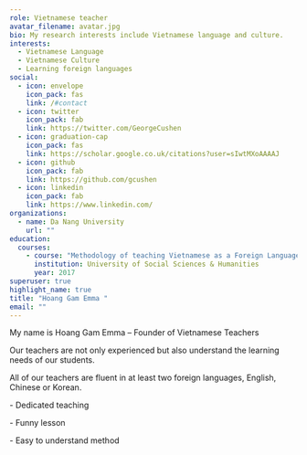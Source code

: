```yaml
---
role: Vietnamese teacher
avatar_filename: avatar.jpg
bio: My research interests include Vietnamese language and culture.
interests:
  - Vietnamese Language
  - Vietnamese Culture
  - Learning foreign languages
social:
  - icon: envelope
    icon_pack: fas
    link: /#contact
  - icon: twitter
    icon_pack: fab
    link: https://twitter.com/GeorgeCushen
  - icon: graduation-cap
    icon_pack: fas
    link: https://scholar.google.co.uk/citations?user=sIwtMXoAAAAJ
  - icon: github
    icon_pack: fab
    link: https://github.com/gcushen
  - icon: linkedin
    icon_pack: fab
    link: https://www.linkedin.com/
organizations:
  - name: Da Nang University
    url: ""
education:
  courses:
    - course: "Methodology of teaching Vietnamese as a Foreign Language "
      institution: University of Social Sciences & Humanities
      year: 2017
superuser: true
highlight_name: true
title: "Hoang Gam Emma "
email: ""
---
```



My name is Hoang Gam Emma – Founder of Vietnamese Teachers

Our teachers are not only experienced but also understand the learning needs of our students.

All of our teachers are fluent in at least two foreign languages, English, Chinese or Korean.

\- Dedicated teaching

\- Funny lesson

\- Easy to understand method